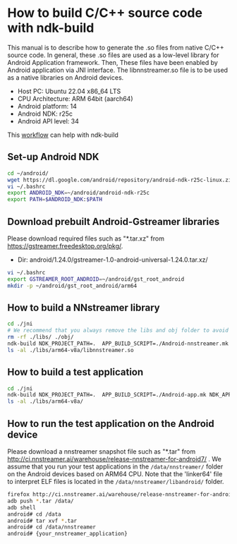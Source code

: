 # How to build C/C++ source code with ndk-build

This manual is to describe how to generate the .so files from native C/C++
source code. In general, these .so files are used as a low-level library
for Android Application framework. Then, These files have been enabled by
Android application via JNI interface.
The libnnstreamer.so file is to be used as a native libraries on Android devices.
 * Host PC: Ubuntu 22.04 x86_64 LTS
 * CPU Architecture: ARM 64bit (aarch64)
 * Android platform: 14
 * Android NDK: r25c
 * Android API level: 34

This [workflow](../.github/workflows/android.yml) can help with ndk-build

## Set-up Android NDK
```bash
cd ~/android/
wget https://dl.google.com/android/repository/android-ndk-r25c-linux.zip
vi ~/.bashrc
export ANDROID_NDK=~/android/android-ndk-r25c
export PATH=$ANDROID_NDK:$PATH
```

## Download prebuilt Android-Gstreamer libraries
Please download required files such as "*.tar.xz" from https://gstreamer.freedesktop.org/pkg/.
 * Dir: android/1.24.0/gstreamer-1.0-android-universal-1.24.0.tar.xz/
```bash
vi ~/.bashrc
export GSTREAMER_ROOT_ANDROID=~/android/gst_root_android
mkdir -p ~/android/gst_root_android/arm64
```

## How to build a NNstreamer library
```bash
cd ./jni
# We recommend that you always remove the libs and obj folder to avoid an unexpected binary inconsistency.
rm -rf ./libs/ ./obj/
ndk-build NDK_PROJECT_PATH=.  APP_BUILD_SCRIPT=./Android-nnstreamer.mk NDK_APPLICATION_MK=./Application.mk -j$(nproc)
ls -al ./libs/arm64-v8a/libnnstreamer.so
```

## How to build a test application
```bash
cd ./jni
ndk-build NDK_PROJECT_PATH=.  APP_BUILD_SCRIPT=./Android-app.mk NDK_APPLICATION_MK=./Application.mk -j$(nproc)
ls -al ./libs/arm64-v8a/
```

## How to run the test application on the Android device
Please download a nnstreamer snapshot file such as "*.tar" from http://ci.nnstreamer.ai/warehouse/release-nnstreamer-for-android7/ .
We assume that you run your test applications in the `/data/nnstreamer/` folder on the Android devices based on ARM64 CPU.
Note that the 'linker64' file to interpret ELF files is located in the `/data/nnstreamer/libandroid/` folder.
```bash
firefox http://ci.nnstreamer.ai/warehouse/release-nnstreamer-for-android7/ - Download *.tar file
adb push *.tar /data/
adb shell
android# cd /data
android# tar xvf *.tar
android# cd /data/nnstreamer
android# {your_nnstreamer_application}
```
